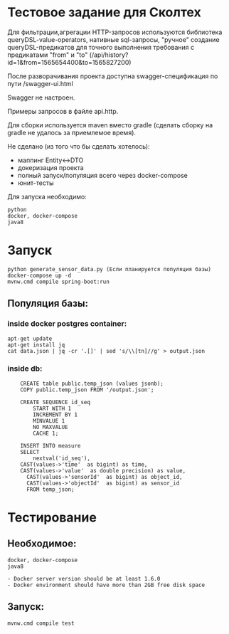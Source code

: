 # Тестовое задание для Сколтех

Для фильтрации,агрегации HTTP-запросов используются библиотека queryDSL-value-operators,
нативные sql-запросы,
"ручное" создание queryDSL-предикатов для точного выполнения требования с предикатами "from" и "to"
(/api/history?id=1&from=1565654400&to=1565827200)

После разворачивания проекта доступна swagger-спецификация по пути /swagger-ui.html

Swagger не настроен.

Примеры запросов в файле api.http.

Для сборки используется maven вместо gradle
(сделать сборку на gradle не удалось за приемлемое время).

Не сделано (из того что бы сделать хотелось):
- маппинг Entity<->DTO
- докеризация проекта
- полный запуск/популяция всего через docker-compose
- юнит-тесты

Для запуска необходимо:

    python
    docker, docker-compose
    java8

# Запуск

    python generate_sensor_data.py (Если планируется популяция базы)
    docker-compose up -d
    mvnw.cmd compile spring-boot:run

## Популяция базы:

### inside docker postgres container:

    apt-get update
    apt-get install jq
    cat data.json | jq -cr '.[]' | sed 's/\\[tn]//g' > output.json
    
### inside db:

        CREATE table public.temp_json (values jsonb);
        COPY public.temp_json FROM '/output.json';
    
        CREATE SEQUENCE id_seq
            START WITH 1
            INCREMENT BY 1
            MINVALUE 1
            NO MAXVALUE
            CACHE 1;
        
        INSERT INTO measure
        SELECT
            nextval('id_seq'),
        CAST(values->'time'  as bigint) as time,
        CAST(values->'value'  as double precision) as value,
          CAST(values->'sensorId'  as bigint) as object_id,
          CAST(values->'objectId'  as bigint) as sensor_id
          FROM temp_json;
          
          
# Тестирование

## Необходимое:

    docker, docker-compose
    java8

    - Docker server version should be at least 1.6.0
    - Docker environment should have more than 2GB free disk space

## Запуск:

    mvnw.cmd compile test
